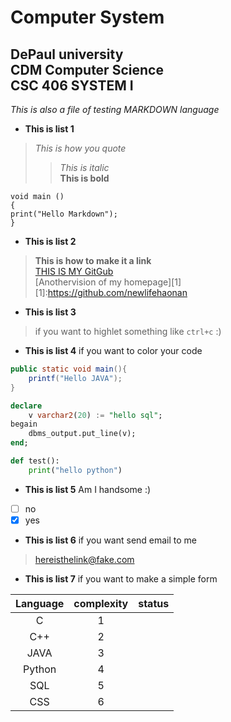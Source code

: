 
Computer System
=====
DePaul university    
CDM Computer Science     
CSC 406 SYSTEM I
-----
*This is also a file of testing MARKDOWN language*      

* **This is list 1**    
>*This is how you quote*                  
>>*This is italic*      
>>**This is bold**            


    void main ()
    {
    print("Hello Markdown");
    }

* **This is list 2**     
>**This is how to make it a link**    
>[THIS IS MY GitGub](https://github.com/newlifehaonan)     
>[Anothervision of my homepage][1]      
>[1]:https://github.com/newlifehaonan



* **This is list 3**
>if you want to highlet something like `ctrl+c` :)

* **This is list 4**
if you want to color your code

```java
public static void main(){
    printf("Hello JAVA");
}
```

``` sql
declare
    v varchar2(20) := "hello sql";
begain
    dbms_output.put_line(v);
end;
```
```python
def test():
    print("hello python")
```
* **This is list 5**
Am I handsome :)            
- [ ] no
- [x] yes

* **This is list 6**
if you want send email to me 
><hereisthelink@fake.com>

* **This is list 7**
if you want to make a simple form

Language   | complexity   | status
:--------: | :----------: | :------:
C          |   1          |      
C++        |      2       |         
JAVA       |          3   |         
Python     |         4    |       
SQL        |      5       |          
CSS        |   6          |           



    

